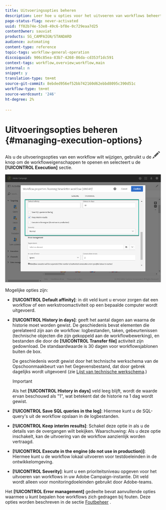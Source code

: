 ```yaml
---
title: Uitvoeringsopties beheren
description: Leer hoe u opties voor het uitvoeren van workflows beheert.
page-status-flag: never-activated
uuid: ff02b74e-53e8-49c6-bf8e-0c729eaa7d25
contentOwner: sauviat
products: SG_CAMPAIGN/STANDARD
audience: automating
content-type: reference
topic-tags: workflow-general-operation
discoiquuid: 906c85ea-83b7-4268-86da-cd353f1dc591
context-tags: workflow,overview;workflow,main
internal: n
snippet: y
translation-type: tm+mt
source-git-commit: 8ebded956ef52bb742160d62ebbd8095c390d51c
workflow-type: tm+mt
source-wordcount: '246'
ht-degree: 2%

---
```



# Uitvoeringsopties beheren {#managing-execution-options}

Als u de uitvoeringsopties van een workflow wilt wijzigen, gebruikt u de ![](assets/edit_darkgrey-24px.png) knop om de workfloweigenschappen te openen en selecteert u de **[!UICONTROL Execution]** sectie.

![](assets/wkf_execution_6.png)

Mogelijke opties zijn:

* **[!UICONTROL Default affinity]**: in dit veld kunt u ervoor zorgen dat een workflow of een werkstroomactiviteit op een bepaalde computer wordt uitgevoerd.

* **[!UICONTROL History in days]**: geeft het aantal dagen aan waarna de historie moet worden gewist. De geschiedenis bevat elementen die gerelateerd zijn aan de workflow: logbestanden, taken, gebeurtenissen (technische objecten die zijn gekoppeld aan de workflowbewerking), en bestanden die door de **[!UICONTROL Transfer file]** activiteit zijn gedownload. De standaardwaarde is 30 dagen voor workflowsjablonen buiten de box.

   De geschiedenis wordt gewist door het technische werkschema van de Opschoonmaakbeurt van het Gegevensbestand, dat door gebrek dagelijks wordt uitgevoerd (zie [Lijst van technische werkschema](../../administration/using/technical-workflows.md).)

   >[!IMPORTANT]
   >
   >Als het **[!UICONTROL History in days]** veld leeg blijft, wordt de waarde ervan beschouwd als &quot;1&quot;, wat betekent dat de historie na 1 dag wordt gewist.

* **[!UICONTROL Save SQL queries in the log]**: Hiermee kunt u de SQL-query&#39;s uit de workflow opslaan in de logbestanden.

* **[!UICONTROL Keep interim results]**: Schakel deze optie in als u de details van de overgangen wilt bekijken. Waarschuwing: Als u deze optie inschakelt, kan de uitvoering van de workflow aanzienlijk worden vertraagd.

* **[!UICONTROL Execute in the engine (do not use in production)]**: Hiermee kunt u de workflow lokaal uitvoeren voor testdoeleinden in de ontwikkelomgeving.

* **[!UICONTROL Severity]**: kunt u een prioriteitsniveau opgeven voor het uitvoeren van workflows in uw Adobe Campaign-instantie. Dit veld wordt alleen voor monitoringdoeleinden gebruikt door Adobe-teams.

Het **[!UICONTROL Error management]** gedeelte bevat aanvullende opties waarmee u kunt bepalen hoe workflows zich gedragen bij fouten. Deze opties worden beschreven in de sectie [Foutbeheer](../../automating/using/monitoring-workflow-execution.md#error-management) .
